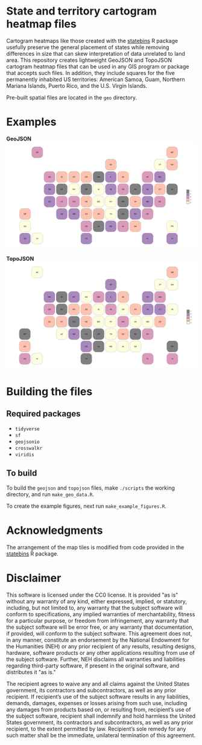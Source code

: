 # State and territory cartogram heatmap files

Cartogram heatmaps like those created with the
[statebins](https://github.com/hrbrmstr/statebins) R package usefully preserve
the general placement of states while removing differences in size that can skew
interpretation of data unrelated to land area. This repository creates
lightweight GeoJSON and TopoJSON cartogram heatmap files that can be used in any
GIS program or package that accepts such files. In addition, they include
squares for the five permanently inhabited US territories: American Samoa, Guam,
Northern Mariana Islands, Puerto Rico, and the U.S. Virgin Islands.

Pre-built spatial files are located in the `geo` directory.

# Examples
**GeoJSON**
![Figure using GeoJSON file](figures/geojson_figure.png)

**TopoJSON**
![Figure using TopoJSON file](figures/topojson_figure.png)

# Building the files

## Required packages

- `tidyverse`
- `sf`
- `geojsonio`
- `crosswalkr`
- `viridis`

## To build

To build the `geojson` and `topojson` files, make `./scripts` the working
directory, and run `make_geo_data.R`.

To create the example figures, next run `make_example_figures.R`.

# Acknowledgments

The arrangement of the map tiles is modified from code provided in the
[statebins](https://github.com/hrbrmstr/statebins) R package.

# Disclaimer

This software is licensed under the CC0 license. It is provided "as is" without
any warranty of any kind, either expressed, implied, or statutory, including,
but not limited to, any warranty that the subject software will conform to
specifications, any implied warranties of merchantability, fitness for a
particular purpose, or freedom from infringement, any warranty that the subject
software will be error free, or any warranty that documentation, if provided,
will conform to the subject software. This agreement does not, in any manner,
constitute an endorsement by the National Endowment for the Humanities (NEH) or
any prior recipient of any results, resulting designs, hardware, software
products or any other applications resulting from use of the subject software.
Further, NEH disclaims all warranties and liabilities regarding third-party
software, if present in the original software, and distributes it "as is."

The recipient agrees to waive any and all claims against the United States
government, its contractors and subcontractors, as well as any prior recipient.
If recipient’s use of the subject software results in any liabilities, demands,
damages, expenses or losses arising from such use, including any damages from
products based on, or resulting from, recipient’s use of the subject software,
recipient shall indemnify and hold harmless the United States government, its
contractors and subcontractors, as well as any prior recipient, to the extent
permitted by law. Recipient’s sole remedy for any such matter shall be the
immediate, unilateral termination of this agreement.

